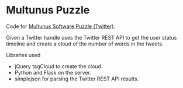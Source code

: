 Multunus Puzzle
=================================

Code for [Multunus Software Puzzle (Twitter)](http://twitterpuzzle.herokuapp.com/).

Given a Twitter handle uses the Twitter REST API to get the user status timeline and create a cloud
of the number of words in the tweets.

Libraries used
* jQuery tagCloud to create the cloud. 
* Python and Flask on the server.
* simplejson for parsing the Twitter REST API results.